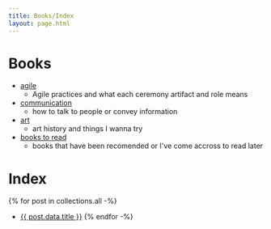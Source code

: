 ```yaml
---
title: Books/Index
layout: page.html
---
```


# Books

- [agile](/agile)
  - Agile practices and what each ceremony artifact and role means
- [communication](/communication)
  - how to talk to people or convey information
- [art](/art)
  - art history and things I wanna try
- [books to read](/books2read)
  - books that have been recomended or I've come accross to read later




# Index

{% for post in collections.all -%}
* [{{ post.data.title }}]({{post.url}})
{% endfor -%}
